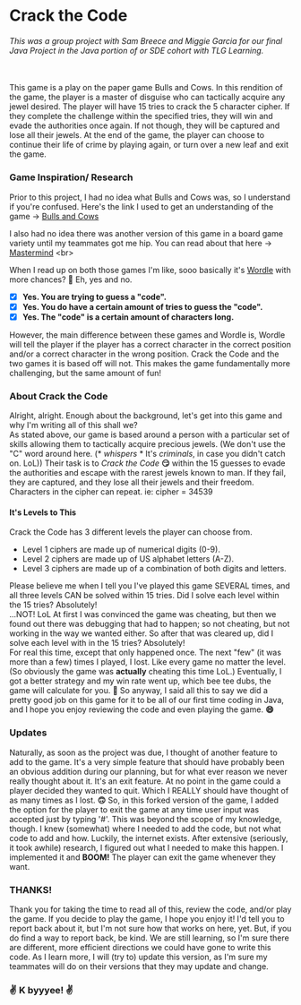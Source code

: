 #  Crack the Code 
###### This was a group project with Sam Breece and Miggie Garcia for our final Java Project in the Java portion of or SDE cohort with TLG Learning. 
<br>
This game is a play on the paper game Bulls and Cows. In this rendition of the game, the player is a master of disguise who can tactically acquire any jewel desired.
The player will have 15 tries to crack the 5 character cipher. If they complete the challenge within the specified tries, they will win and evade the authorities once again.
If not though, they will be captured and lose all their jewels. At the end of the game, the player can choose to continue their life of crime by playing again,
or turn over a new leaf and exit the game.

<br>


### Game Inspiration/ Research
Prior to this project, I had no idea what Bulls and Cows was, so I understand if you're confused. Here's the link I used to get an 
understanding of the game -> [Bulls and Cows](https://en.wikipedia.org/wiki/Bulls_and_Cows) <br>

I also had no idea there was another version of this game in a board game variety until my teammates got me hip. 
You can read about that here -> [Mastermind](https://en.wikipedia.org/wiki/Mastermind_(board_game))
<br>

When I read up on both those games I'm like, sooo basically it's [Wordle](https://www.nytimes.com/games/wordle/index.html) 
with more chances?  **:thinking:**
Eh, yes and no. <br>
-[X] **Yes. You are trying to guess a "code".** <br>
-[X] **Yes. You do have a certain amount of tries to guess the "code".** <br>
-[X] **Yes. The "code" is a certain amount of characters long.** <br>

However, the main difference between these games and Wordle is, Wordle will tell the player if the player has a correct character 
 in the correct position and/or a correct character in the wrong position. Crack the Code and the two games it is based off will not.
This makes the game fundamentally more challenging, but the same amount of fun! <br> 

### About Crack the Code
Alright, alright. Enough about the background, let's get into this game and why I'm writing all of this shall we?<br>
As stated above, our game is based around a person with a particular set of skills allowing them to tactically acquire precious
jewels. (We don't use the "C" word around here. (* *whispers* * It's *criminals*, in case you didn't catch on. LoL))
Their task is to *Crack the Code* **:smirk:** within the 15 guesses to evade the authorities and escape with the rarest
jewels known to man. If they fail, they are captured, and they lose all their jewels and their freedom. Characters in the 
cipher can repeat. ie: cipher = 34539
<br>
#### It's Levels to This
Crack the Code has 3 different levels the player can choose from. <br>
- Level 1 ciphers are made up of numerical digits (0-9). <br>
- Level 2 ciphers are made up of US alphabet letters (A-Z). <br>
- Level 3 ciphers are made up of a combination of both digits and letters. <br>

Please believe me when I tell you I've played this game SEVERAL times, and all three levels CAN be solved within 15 tries. Did 
I solve each level within the 15 tries? Absolutely! <br>...NOT! LoL At first I was convinced the game was cheating, but then we 
found out there was debugging that had to happen; so not cheating, but not working in the way we wanted either. So after that
was cleared up, did I solve each level with in the 15 tries? Absolutely!<br> For real this time, except that only happened 
once. The next "few" (it was more than a few) times I played, I lost. Like every game no matter the level. (So obviously the 
game was **actually** cheating this time LoL.) Eventually, I got a better strategy and my win rate went up, which bee tee dubs,
the game will calculate for you. **:hugs:** So anyway, I said all this to say we did a pretty good job on this game for it to be all 
of our first time coding in Java, and I hope you enjoy reviewing the code and even playing the game. **:smile:** <br>

### Updates
Naturally, as soon as the project was due, I thought of another feature to add to the game. It's a very simple feature that
should have probably been an obvious addition during our planning, but for what ever reason we never really thought about it. 
It's an exit feature. At no point in the game could a player decided they wanted to quit. Which I REALLY should have thought of as many
times as I lost. **:upside_down_face:** So, in this forked version of the game, I added the option for the player to exit the game at any 
time user input was accepted just by typing '#'. This was beyond the scope of my knowledge, though. I knew (somewhat) where I needed 
to add the code, but not what code to add and how. Luckily, the internet exists. After extensive (seriously, it took awhile) research, 
I figured out what I needed to make this happen. I implemented it and **BOOM!** The player can exit the game whenever they want. 
<br>
### THANKS!
Thank you for taking the time to read all of this, review the code, and/or play the game. If you decide to play the game, 
I hope you enjoy it! I'd tell you to report back about it, but I'm not sure how that works on here, yet. But, if you do 
find a way to report back, be kind. We are still learning, so I'm sure there are different, more efficient directions we 
could have gone to write this code. As I learn more, I will (try to) update this version, as I'm sure my teammates will do on their 
versions that they may update and change. 
<br>
### **:v:** K byyyee! **:v:**




